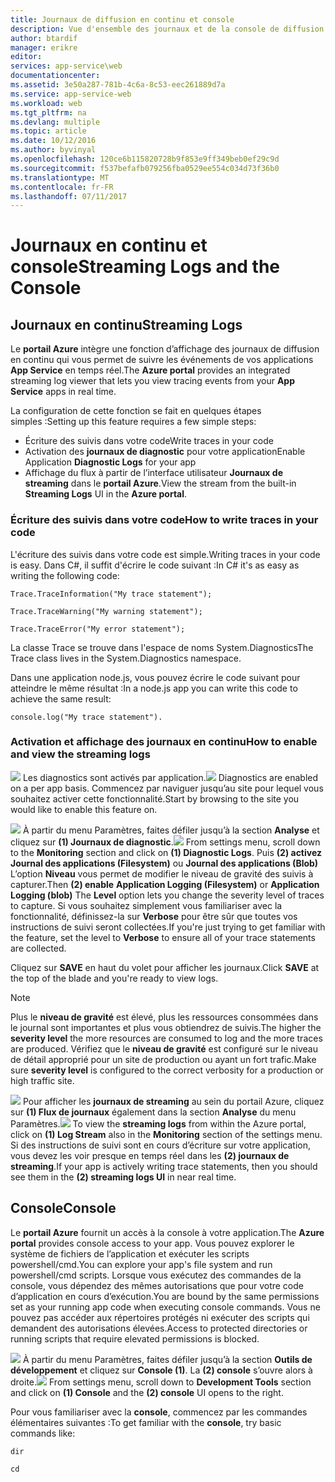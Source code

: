```yaml
---
title: Journaux de diffusion en continu et console
description: Vue d'ensemble des journaux et de la console de diffusion en continu
author: btardif
manager: erikre
editor: 
services: app-service\web
documentationcenter: 
ms.assetid: 3e50a287-781b-4c6a-8c53-eec261889d7a
ms.service: app-service-web
ms.workload: web
ms.tgt_pltfrm: na
ms.devlang: multiple
ms.topic: article
ms.date: 10/12/2016
ms.author: byvinyal
ms.openlocfilehash: 120ce6b115820728b9f853e9ff349beb0ef29c9d
ms.sourcegitcommit: f537befafb079256fba0529ee554c034d73f36b0
ms.translationtype: MT
ms.contentlocale: fr-FR
ms.lasthandoff: 07/11/2017
---
```

# <a name="streaming-logs-and-the-console"></a><span data-ttu-id="97b38-103">Journaux en continu et console</span><span class="sxs-lookup"><span data-stu-id="97b38-103">Streaming Logs and the Console</span></span>
## <a name="streaming-logs"></a><span data-ttu-id="97b38-104">Journaux en continu</span><span class="sxs-lookup"><span data-stu-id="97b38-104">Streaming Logs</span></span>
<span data-ttu-id="97b38-105">Le **portail Azure** intègre une fonction d’affichage des journaux de diffusion en continu qui vous permet de suivre les événements de vos applications **App Service** en temps réel.</span><span class="sxs-lookup"><span data-stu-id="97b38-105">The **Azure portal** provides an integrated streaming log viewer that lets you view tracing events from your **App Service** apps in real time.</span></span>  

<span data-ttu-id="97b38-106">La configuration de cette fonction se fait en quelques étapes simples :</span><span class="sxs-lookup"><span data-stu-id="97b38-106">Setting up this feature requires a few simple steps:</span></span>

* <span data-ttu-id="97b38-107">Écriture des suivis dans votre code</span><span class="sxs-lookup"><span data-stu-id="97b38-107">Write traces in your code</span></span>
* <span data-ttu-id="97b38-108">Activation des **journaux de diagnostic** pour votre application</span><span class="sxs-lookup"><span data-stu-id="97b38-108">Enable Application **Diagnostic Logs** for your app</span></span>
* <span data-ttu-id="97b38-109">Affichage du flux à partir de l’interface utilisateur **Journaux de streaming** dans le **portail Azure**.</span><span class="sxs-lookup"><span data-stu-id="97b38-109">View the stream from the built-in **Streaming Logs** UI in the **Azure portal**.</span></span>

### <a name="how-to-write-traces-in-your-code"></a><span data-ttu-id="97b38-110">Écriture des suivis dans votre code</span><span class="sxs-lookup"><span data-stu-id="97b38-110">How to write traces in your code</span></span>
<span data-ttu-id="97b38-111">L'écriture des suivis dans votre code est simple.</span><span class="sxs-lookup"><span data-stu-id="97b38-111">Writing traces in your code is easy.</span></span>  <span data-ttu-id="97b38-112">Dans C#, il suffit d'écrire le code suivant :</span><span class="sxs-lookup"><span data-stu-id="97b38-112">In C# it's as easy as writing the following code:</span></span>

`````````````````````````
Trace.TraceInformation("My trace statement");
`````````````````````````

`````````````````````````
Trace.TraceWarning("My warning statement");
`````````````````````````

`````````````````````````
Trace.TraceError("My error statement");
`````````````````````````

<span data-ttu-id="97b38-113">La classe Trace se trouve dans l'espace de noms System.Diagnostics</span><span class="sxs-lookup"><span data-stu-id="97b38-113">The Trace class lives in the System.Diagnostics namespace.</span></span>

<span data-ttu-id="97b38-114">Dans une application node.js, vous pouvez écrire le code suivant pour atteindre le même résultat :</span><span class="sxs-lookup"><span data-stu-id="97b38-114">In a node.js app you can write this code to achieve the same result:</span></span>

`````````````````````````
console.log("My trace statement").
`````````````````````````

### <a name="how-to-enable-and-view-the-streaming-logs"></a><span data-ttu-id="97b38-115">Activation et affichage des journaux en continu</span><span class="sxs-lookup"><span data-stu-id="97b38-115">How to enable and view the streaming logs</span></span>
<span data-ttu-id="97b38-116">![][BrowseSitesScreenshot] Les diagnostics sont activés par application.</span><span class="sxs-lookup"><span data-stu-id="97b38-116">![][BrowseSitesScreenshot] Diagnostics are enabled on a per app basis.</span></span> <span data-ttu-id="97b38-117">Commencez par naviguer jusqu’au site pour lequel vous souhaitez activer cette fonctionnalité.</span><span class="sxs-lookup"><span data-stu-id="97b38-117">Start by browsing to the site you would like to enable this feature on.</span></span>  

<span data-ttu-id="97b38-118">![][DiagnosticsLogs] À partir du menu Paramètres, faites défiler jusqu’à la section **Analyse** et cliquez sur **(1) Journaux de diagnostic**.</span><span class="sxs-lookup"><span data-stu-id="97b38-118">![][DiagnosticsLogs] From settings menu, scroll down to the **Monitoring** section and click on **(1) Diagnostic Logs**.</span></span> <span data-ttu-id="97b38-119">Puis **(2) activez** **Journal des applications (Filesystem)** ou **Journal des applications (Blob)** L’option **Niveau** vous permet de modifier le niveau de gravité des suivis à capturer.</span><span class="sxs-lookup"><span data-stu-id="97b38-119">Then **(2) enable** **Application Logging (Filesystem)** or **Application Logging (blob)** The **Level** option lets you change the severity level of traces to capture.</span></span> <span data-ttu-id="97b38-120">Si vous souhaitez simplement vous familiariser avec la fonctionnalité, définissez-la sur **Verbose** pour être sûr que toutes vos instructions de suivi seront collectées.</span><span class="sxs-lookup"><span data-stu-id="97b38-120">If you're just trying to get familiar with the feature, set the level to **Verbose** to ensure all of your trace statements are collected.</span></span>

<span data-ttu-id="97b38-121">Cliquez sur **SAVE** en haut du volet pour afficher les journaux.</span><span class="sxs-lookup"><span data-stu-id="97b38-121">Click **SAVE** at the top of the blade and you're ready to view logs.</span></span>

> [!NOTE]
> <span data-ttu-id="97b38-122">Plus le **niveau de gravité** est élevé, plus les ressources consommées dans le journal sont importantes et plus vous obtiendrez de suivis.</span><span class="sxs-lookup"><span data-stu-id="97b38-122">The higher the **severity level** the more resources are consumed to log and the more traces are produced.</span></span> <span data-ttu-id="97b38-123">Vérifiez que le **niveau de gravité** est configuré sur le niveau de détail approprié pour un site de production ou ayant un fort trafic.</span><span class="sxs-lookup"><span data-stu-id="97b38-123">Make sure **severity level** is configured to the correct verbosity for a production or high traffic site.</span></span> 
> 
> 

<span data-ttu-id="97b38-124">![][StreamingLogsScreenshot] Pour afficher les **journaux de streaming** au sein du portail Azure, cliquez sur **(1) Flux de journaux** également dans la section **Analyse** du menu Paramètres.</span><span class="sxs-lookup"><span data-stu-id="97b38-124">![][StreamingLogsScreenshot] To view the **streaming logs** from within the Azure portal, click on **(1) Log Stream** also in the **Monitoring** section of the settings menu.</span></span> <span data-ttu-id="97b38-125">Si des instructions de suivi sont en cours d’écriture sur votre application, vous devez les voir presque en temps réel dans les **(2) journaux de streaming**.</span><span class="sxs-lookup"><span data-stu-id="97b38-125">If your app is actively writing trace statements, then you should see them in the **(2) streaming logs UI** in near real time.</span></span>

## <a name="console"></a><span data-ttu-id="97b38-126">Console</span><span class="sxs-lookup"><span data-stu-id="97b38-126">Console</span></span>
<span data-ttu-id="97b38-127">Le **portail Azure** fournit un accès à la console à votre application.</span><span class="sxs-lookup"><span data-stu-id="97b38-127">The **Azure portal** provides console access to your app.</span></span> <span data-ttu-id="97b38-128">Vous pouvez explorer le système de fichiers de l’application et exécuter les scripts powershell/cmd.</span><span class="sxs-lookup"><span data-stu-id="97b38-128">You can explore your app's file system and run powershell/cmd scripts.</span></span> <span data-ttu-id="97b38-129">Lorsque vous exécutez des commandes de la console, vous dépendez des mêmes autorisations que pour votre code d’application en cours d’exécution.</span><span class="sxs-lookup"><span data-stu-id="97b38-129">You are bound by the same permissions set as your running app code when executing console commands.</span></span> <span data-ttu-id="97b38-130">Vous ne pouvez pas accéder aux répertoires protégés ni exécuter des scripts qui demandent des autorisations élevées.</span><span class="sxs-lookup"><span data-stu-id="97b38-130">Access to protected directories or running scripts that require elevated permissions is blocked.</span></span>  

<span data-ttu-id="97b38-131">![][ConsoleScreenshot] À partir du menu Paramètres, faites défiler jusqu’à la section **Outils de développement** et cliquez sur **Console (1)**. La **(2) console** s’ouvre alors à droite.</span><span class="sxs-lookup"><span data-stu-id="97b38-131">![][ConsoleScreenshot] From settings menu, scroll down to **Development Tools** section and click on **(1) Console** and the **(2) console** UI opens to the right.</span></span>

<span data-ttu-id="97b38-132">Pour vous familiariser avec la **console**, commencez par les commandes élémentaires suivantes :</span><span class="sxs-lookup"><span data-stu-id="97b38-132">To get familiar with the **console**, try basic commands like:</span></span>

`````````````````````````
dir
`````````````````````````

`````````````````````````
cd
`````````````````````````

<!-- Images. -->
[DiagnosticsLogs]: ./media/web-sites-streaming-logs-and-console/diagnostic-logs.png
[BrowseSitesScreenshot]: ./media/web-sites-streaming-logs-and-console/browse-sites.png
[StreamingLogsScreenshot]: ./media/web-sites-streaming-logs-and-console/streaming-logs.png
[ConsoleScreenshot]: ./media/web-sites-streaming-logs-and-console/console.png
